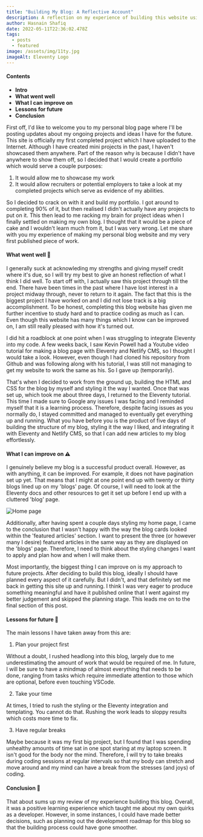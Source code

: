 ```yaml
---
title: "Building My Blog: A Reflective Account"
description: A reflection on my experience of building this website using Eleventy and Netlify. I talk about the ups and downs, what went well, and what I can improve on for future projects.
author: Hasnain Shafiq
date: 2022-05-11T22:36:02.478Z
tags:
  - posts
  - featured
image: /assets/img/11ty.jpg
imageAlt: Eleventy Logo
---
```

#### **Contents**

* **Intro**
* **What went well**
* **What I can improve on**
* **Lessons for future**
* **Conclusion**

First off, I'd like to welcome you to my personal blog page where I'll be posting updates about my ongoing projects and ideas I have for the future. This site is officially my first completed project which I have uploaded to the Internet. Although I have created mini projects in the past, I haven't showcased them anywhere. Part of the reason why is because I didn't have anywhere to show them off, so I decided that I would create a portfolio which would serve a couple purposes:

1. It would allow me to showcase my work
2. It would allow recruiters or potential employers to take a look at my completed projects which serve as evidence of my abilities.

So I decided to crack on with it and build my portfolio. I got around to completing 90% of it, but then realised I didn't actually have any projects to put on it. This then lead to me racking my brain for project ideas when I finally settled on making my own blog. I thought that it would be a piece of cake and I wouldn't learn much from it, but I was very wrong. Let me share with you my experience of making my personal blog website and my very first published piece of work.

#### **What went well** 🎉

I generally suck at acknowleding my strengths and giving myself credit where it's due, so I will try my best to give an honest reflection of what I think I did well. To start off with, I actually saw this project through till the end. There have been times in the past where I have lost interest in a project midway through, never to return to it again. The fact that this is the biggest project I have worked on and I did not lose track is a big accomplishment. To be honest, completing this blog website has given me further incentive to study hard and to practice coding as much as I can. Even though this website has many things which I know can be improved on, I am still really pleased with how it's turned out.

I did hit a roadblock at one point when I was struggling to integrate Eleventy into my code. A few weeks back, I saw Kevin Powell had a Youtube video tutorial for making a blog page with Eleventy and Netlify CMS, so I thought I would take a look. However, even though I had cloned his repository from Github and was following along with his tutorial, I was still not managing to get my website to work the same as his. So I gave up (temporarily).

That's when I decided to work from the ground up, building the HTML and CSS for the blog by myself and styling it the way I wanted. Once that was set up, which took me about three days, I returned to the Eleventy tutorial. This time I made sure to Google any issues I was facing and I reminded myself that it is a learning process. Therefore, despite facing issues as you normally do, I stayed committed and managed to eventually get everything up and running. What you have before you is the product of five days of building the structure of my blog, styling it the way I liked, and integrating it with Eleventy and Netlify CMS, so that I can add new articles to my blog effortlessly.

#### **What I can improve on** ⚠️

I genuinely believe my blog is a successful product overall. However, as with anything, it can be improved. For example, it does not have pagination set up yet. That means that I might at one point end up with twenty or thirty blogs lined up on my 'blogs' page. Of course, I will need to look at the Eleventy docs and other resources to get it set up before I end up with a cluttered 'blog' page.

![Home page ](/assets/img/screencapture-localhost-8080-2022-05-12-03_37_03.png "Home Page. Two of the blog cards in the 'featured articles' section are made to look unavailable.")

Additionally, after having spent a couple days styling my home page, I came to the conclusion that I wasn't happy with the way the blog cards looked within the 'featured articles' section. I want to present the three (or however many I desire) featured articles in the same way as they are displayed on the 'blogs' page. Therefore, I need to think about the styling changes I want to apply and plan how and when I will make them.

Most importantly, the biggest thing I can improve on is my approach to future projects. After deciding to build this blog, ideally I should have planned every aspect of it carefully. But I didn't, and that definitely set me back in getting this site up and running. I think I was very eager to produce something meaningful and have it published online that I went against my better judgement and skipped the planning stage. This leads me on to the final section of this post.

#### **Lessons for future** 💭

The main lessons I have taken away from this are:

1. Plan your project first

Without a doubt, I rushed headlong into this blog, largely due to me underestimating the amount of work that would be required of me. In future, I will be sure to have a mindmap of almost everything that needs to be done, ranging from tasks which require immediate attention to those which are optional, before even touching VSCode.

   2. Take your time

At times, I tried to rush the styling or the Eleventy integration and templating. You cannot do that. Rushing the work leads to sloppy results which costs more time to fix.

   3. Have regular breaks

Maybe because it was my first big project, but I found that I was spending unhealthy amounts of time sat in one spot staring at my laptop screen. It isn't good for the body nor the mind. Therefore, I will try to take breaks during coding sessions at regular intervals so that my body can stretch and move around and my mind can have a break from the stresses (and joys) of coding.

#### **Conclusion** 🏁

That about sums up my review of my experience building this blog. Overall, it was a positive learning experience which taught me about my own quirks as a developer. However, in some instances, I could have made better decisions, such as planning out the development roadmap for this blog so that the building process could have gone smoother.
